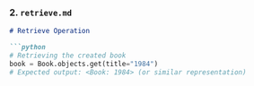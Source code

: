 
### 2. `retrieve.md`
```markdown
# Retrieve Operation

```python
# Retrieving the created book
book = Book.objects.get(title="1984")
# Expected output: <Book: 1984> (or similar representation)
